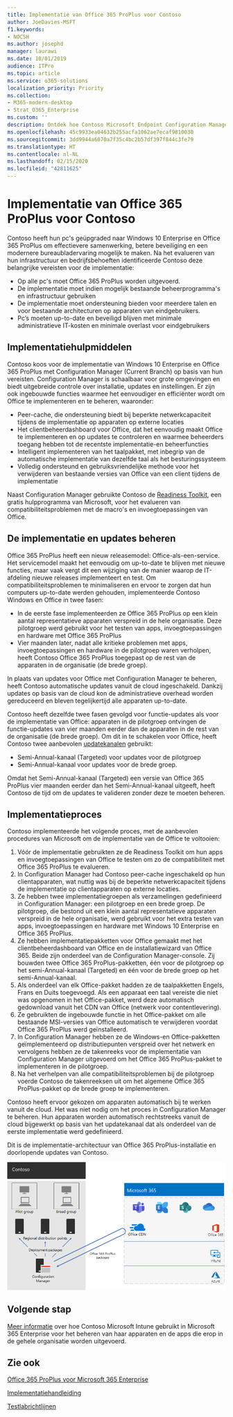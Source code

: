 ```yaml
---
title: Implementatie van Office 365 ProPlus voor Contoso
author: JoeDavies-MSFT
f1.keywords:
- NOCSH
ms.author: josephd
manager: laurawi
ms.date: 10/01/2019
audience: ITPro
ms.topic: article
ms.service: o365-solutions
localization_priority: Priority
ms.collection:
- M365-modern-desktop
- Strat_O365_Enterprise
ms.custom: ''
description: Ontdek hoe Contoso Microsoft Endpoint Configuration Manager gebruikt om Office 365 ProPlus te implementeren.
ms.openlocfilehash: 45c9933ea04632b255acfa1062ae7ecaf9810030
ms.sourcegitcommit: 3dd9944a6070a7f35c4bc2b57df397f844c3fe79
ms.translationtype: HT
ms.contentlocale: nl-NL
ms.lasthandoff: 02/15/2020
ms.locfileid: "42811625"
---
```

# <a name="office-365-proplus-deployment-for-contoso"></a>Implementatie van Office 365 ProPlus voor Contoso

Contoso heeft hun pc's geüpgraded naar Windows 10 Enterprise en Office 365 ProPlus om effectievere samenwerking, betere beveiliging en een modernere bureaubladervaring mogelijk te maken. Na het evalueren van hun infrastructuur en bedrijfsbehoeften identificeerde Contoso deze belangrijke vereisten voor de implementatie:

- Op alle pc's moet Office 365 ProPlus worden uitgevoerd.
- De implementatie moet indien mogelijk bestaande beheerprogramma's en infrastructuur gebruiken
- De implementatie moet ondersteuning bieden voor meerdere talen en voor bestaande architecturen op apparaten van eindgebruikers.
- Pc’s moeten up-to-date en beveiligd blijven met minimale administratieve IT-kosten en minimale overlast voor eindgebruikers

## <a name="deployment-tools"></a>Implementatiehulpmiddelen

Contoso koos voor de implementatie van Windows 10 Enterprise en Office 365 ProPlus met Configuration Manager (Current Branch) op basis van hun vereisten. Configuration Manager is schaalbaar voor grote omgevingen en biedt uitgebreide controle over installatie, updates en instellingen. Er zijn ook ingebouwde functies waarmee het eenvoudiger en efficiënter wordt om Office te implementeren en te beheren, waaronder:

- Peer-cache, die ondersteuning biedt bij beperkte netwerkcapaciteit tijdens de implementatie op apparaten op externe locaties
- Het clientbeheerdashboard voor Office, dat het eenvoudig maakt Office te implementeren en op updates te controleren en waarmee beheerders toegang hebben tot de recentste implementatie-en beheerfuncties
- Intelligent implementeren van het taalpakket, met inbegrip van de automatische implementatie van dezelfde taal als het besturingssysteem
- Volledig ondersteund en gebruiksvriendelijke methode voor het verwijderen van bestaande versies van Office van een client tijdens de implementatie

Naast Configuration Manager gebruikte Contoso de [Readiness Toolkit](https://docs.microsoft.com/deployoffice/use-the-readiness-toolkit-to-assess-application-compatibility-for-office-365-pro), een gratis hulpprogramma van Microsoft, voor het evalueren van compatibiliteitsproblemen met de macro's en invoegtoepassingen van Office.

## <a name="managing-the-deployment-and-updates"></a>De implementatie en updates beheren

Office 365 ProPlus heeft een nieuw releasemodel: Office-als-een-service. Het servicemodel maakt het eenvoudig om up-to-date te blijven met nieuwe functies, maar vaak vergt dit een wijziging van de manier waarop de IT-afdeling nieuwe releases implementeert en test. Om compatibiliteitsproblemen te minimaliseren en ervoor te zorgen dat hun computers up-to-date werden gehouden, implementeerde Contoso Windows en Office in twee fasen: 

- In de eerste fase implementeerden ze Office 365 ProPlus op een klein aantal representatieve apparaten verspreid in de hele organisatie. Deze pilotgroep werd gebruikt voor het testen van apps, invoegtoepassingen en hardware met Office 365 ProPlus
- Vier maanden later, nadat alle kritieke problemen met apps, invoegtoepassingen en hardware in de pilotgroep waren verholpen, heeft Contoso Office 365 ProPlus toegepast op de rest van de apparaten in de organisatie (de brede groep). 

In plaats van updates voor Office met Configuration Manager te beheren, heeft Contoso automatische updates vanuit de cloud ingeschakeld. Dankzij updates op basis van de cloud kon de administratieve overhead worden gereduceerd en bleven tegelijkertijd alle apparaten up-to-date. 

Contoso heeft dezelfde twee fasen gevolgd voor functie-updates als voor de implementatie van Office: apparaten in de pilotgroep ontvingen de functie-updates van vier maanden eerder dan de apparaten in de rest van de organisatie (de brede groep). Om dit in te schakelen voor Office, heeft Contoso twee aanbevolen [updatekanalen](https://docs.microsoft.com/DeployOffice/overview-of-update-channels-for-office-365-proplus) gebruikt: 

- Semi-Annual-kanaal (Targeted) voor updates voor de pilotgroep 
- Semi-Annual-kanaal voor updates voor de brede groep. 

Omdat het Semi-Annual-kanaal (Targeted) een versie van Office 365 ProPlus vier maanden eerder dan het Semi-Annual-kanaal uitgeeft, heeft Contoso de tijd om de updates te valideren zonder deze te moeten beheren. 

## <a name="deployment-process"></a>Implementatieproces

Contoso implementeerde het volgende proces, met de aanbevolen procedures van Microsoft om de implementatie van de Office te voltooien:

1. Vóór de implementatie gebruikten ze de Readiness Toolkit om hun apps en invoegtoepassingen van Office te testen om zo de compatibiliteit met Office 365 ProPlus te evalueren.
2. In Configuration Manager had Contoso peer-cache ingeschakeld op hun clientapparaten, wat nuttig was bij de beperkte netwerkcapaciteit tijdens de implementatie op clientapparaten op externe locaties. 
3. Ze hebben twee implementatiegroepen als verzamelingen gedefinieerd in Configuration Manager: een pilotgroep en een brede groep. De pilotgroep, die bestond uit een klein aantal representatieve apparaten verspreid in de hele organisatie, werd gebruikt voor het extra testen van apps, invoegtoepassingen en hardware met Windows 10 Enterprise en Office 365 ProPlus. 
4. Ze hebben implementatiepakketten voor Office gemaakt met het clientbeheerdashboard van Office en de installatiewizard van Office 365. Beide zijn onderdeel van de Configuration Manager-console. Zij bouwden twee Office 365 ProPlus-pakketten, één voor de pilotgroep op het semi-Annual-kanaal (Targeted) en één voor de brede groep op het semi-Annual-kanaal. 
5. Als onderdeel van elk Office-pakket hadden ze de taalpakketten Engels, Frans en Duits toegevoegd. Als een apparaat een taal vereiste die niet was opgenomen in het Office-pakket, werd deze automatisch gedownload vanuit het CDN van Office (netwerk voor contentlevering).
6. Ze gebruikten de ingebouwde functie in het Office-pakket om alle bestaande MSI-versies van Office automatisch te verwijderen voordat Office 365 ProPlus werd geïnstalleerd.
7. In Configuration Manager hebben ze de Windows-en Office-pakketten geïmplementeerd op distributiepunten verspreid over het netwerk en vervolgens hebben ze de takenreeks voor de implementatie van Configuration Manager uitgevoerd om het Office 365 ProPlus-pakket te implementeren in de pilotgroep.
8. Na het verhelpen van alle compatibiliteitsproblemen bij de pilotgroep voerde Contoso de takenreeksen uit om het algemene Office 365 ProPlus-pakket op de brede groep te implementeren.

Contoso heeft ervoor gekozen om apparaten automatisch bij te werken vanuit de cloud. Het was niet nodig om het proces in Configuration Manager te beheren. Hun apparaten worden automatisch rechtstreeks vanuit de cloud bijgewerkt op basis van het updatekanaal dat als onderdeel van de eerste implementatie werd gedefinieerd. 

Dit is de implementatie-architectuur van Office 365 ProPlus-installatie en doorlopende updates van Contoso.

![De implementatie-infrastructuur voor Office 365 ProPlus van Contoso](../media/contoso-o365pp/contoso-o365pp-fig1.png)
 
## <a name="next-step"></a>Volgende stap

[Meer informatie](contoso-mdm.md) over hoe Contoso Microsoft Intune gebruikt in Microsoft 365 Enterprise voor het beheren van haar apparaten en de apps die erop in de gehele organisatie worden uitgevoerd.

## <a name="see-also"></a>Zie ook

[Office 365 ProPlus voor Microsoft 365 Enterprise](office365proplus-infrastructure.md)

[Implementatiehandleiding](deploy-microsoft-365-enterprise.md)

[Testlabrichtlijnen](m365-enterprise-test-lab-guides.md)
